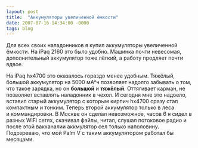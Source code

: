 ```yaml
---
layout: post
title:  "Аккумуляторы увеличенной ёмкости"
date: 2007-07-16 14:34:00 -0000
tags: blog 
---
```


Для всех своих наладонников я купил аккумуляторы увеличенной ёмкости. На iPaq 2160 это было удобно. Машинка почти невесомая, дополнительный аккумулятор тоже лёгкий, а работу продляет почти вдвое.

На iPaq hx4700 это оказалось гораздо менее удобным. Тяжёлый, большой аккумулятор на 5000 мА\*ч позволяет надолго забывать о том, что такое зарядка, но он **большой** и **тяжёлый**. Оттягивает карман, не позволяет вставлять наладонник в чехол. И сегодня мне это надоело, вставил старый аккумулятор с которым кирпич hx4700 сразу стал компактным и тонким. Теперь второй аккумулятор только в леса и&nbsp;коммандировки. В Москве он сделал невозможное, часов 6 я сидел в разных WiFi сетях, скачивал файлы, читал, слушал потоковое радио и после этой вакханалии аккмулятор сел только&nbsp;наполовину. Подозреваю, что мой Palm V с таким аккумулятором работал бы месяцами.
